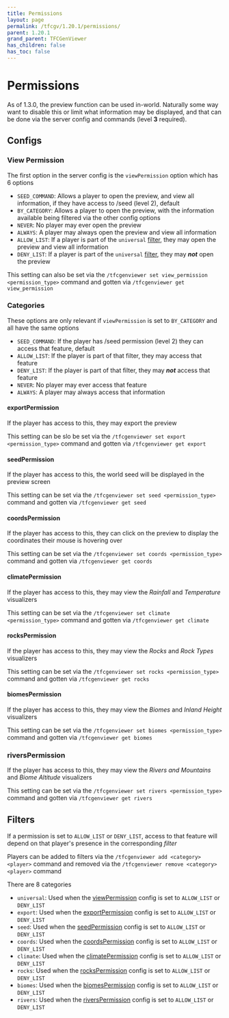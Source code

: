 ```yaml
---
title: Permissions
layout: page
permalink: /tfcgv/1.20.1/permissions/
parent: 1.20.1
grand_parent: TFCGenViewer
has_children: false
has_toc: false
---
```


# Permissions

As of 1.3.0, the preview function can be used in-world. Naturally some way want to disable this or limit what information may be displayed, and that can be done via the server config and commands (level **3** required).

## Configs

### View Permission

The first option in the server config is the `viewPermission` option which has 6 options

- `SEED_COMMAND`: Allows a player to open the preview, and view all information, if they have access to /seed (level 2), default
- `BY_CATEGORY`: Allows a player to open the preview, with the information available being filtered via the other config options
- `NEVER`: No player may ever open the preview
- `ALWAYS`: A player may always open the preview and view all information
- `ALLOW_LIST`: If a player is part of the `universal` [filter](#filters), they may open the preview and view all information
- `DENY_LIST`: If a player is part of the `universal` [filter](#filters), they may ***not*** open the preview

This setting can also be set via the `/tfcgenviewer set view_permission <permission_type>` command and gotten via `/tfcgenviewer get view_permission`

### Categories

These options are only relevant if `viewPermission` is set to `BY_CATEGORY` and all have the same options

- `SEED_COMMAND`: If the player has /seed permission (level 2) they can access that feature, default
- `ALLOW_LIST`: If the player is part of that filter, they may access that feature
- `DENY_LIST`: If the player is part of that filter, they may ***not*** access that feature
- `NEVER`: No player may ever access that feature
- `ALWAYS`: A player may always access that information

#### exportPermission

If the player has access to this, they may export the preview

This setting can be slo be set via the `/tfcgenviewer set export <permission_type>` command and gotten via `/tfcgenviewer get export`

#### seedPermission

If the player has access to this, the world seed will be displayed in the preview screen

This setting can be set via the `/tfcgenviewer set seed <permission_type>` command and gotten via `/tfcgenviewer get seed`

#### coordsPermission

If the player has access to this, they can click on the preview to display the coordinates their mouse is hovering over

This setting can be set via the `/tfcgenviewer set coords <permission_type>` command and gotten via `/tfcgenviewer get coords`

#### climatePermission

If the player has access to this, they may view the *Rainfall* and *Temperature* visualizers

This setting can be set via the `/tfcgenviewer set climate <permission_type>` command and gotten via `/tfcgenviewer get climate`

#### rocksPermission

If the player has access to this, they may view the *Rocks* and *Rock Types* visualizers

This setting can be set via the `/tfcgenviewer set rocks <permission_type>` command and gotten via `/tfcgenviewer get rocks`

#### biomesPermission

If the player has access to this, they may view the *Biomes* and *Inland Height* visualizers

This setting can be set via the `/tfcgenviewer set biomes <permission_type>` command and gotten via `/tfcgenviewer get biomes`

### riversPermission

If the player has access to this, they may view the *Rivers and Mountains* and *Biome Altitude* visualizers

This setting can be set via the `/tfcgenviewer set rivers <permission_type>` command and gotten via `/tfcgenviewer get rivers`

## Filters

If a permission is set to `ALLOW_LIST` or `DENY_LIST`, access to that feature will depend on that player's presence in the corresponding *filter*

Players can be added to filters via the `/tfcgenviewer add <category> <player>` command and removed via the `/tfcgenviewer remove <category> <player>` command

There are 8 categories

- `universal`: Used when the [viewPermission](#view-permission) config is set to `ALLOW_LIST` or `DENY_LIST`
- `export`: Used when the [exportPermission](#exportpermission) config is set to `ALLOW_LIST` or `DENY_LIST`
- `seed`: Used when the [seedPermission](#seedpermission) config is set to `ALLOW_LIST` or `DENY_LIST`
- `coords`: Used when the [coordsPermission](#coordspermission) config is set to `ALLOW_LIST` or `DENY_LIST`
- `climate`: Used when the [climatePermission](#climatepermission) config is set to `ALLOW_LIST` or `DENY_LIST`
- `rocks`: Used when the [rocksPermission](#rockspermission) config is set to `ALLOW_LIST` or `DENY_LIST`
- `biomes`: Used when the [biomesPermission](#biomespermission) config is set to `ALLOW_LIST` or `DENY_LIST`
- `rivers`: Used when the [riversPermission](#riverspermission) config is set to `ALLOW_LIST` or `DENY_LIST`
